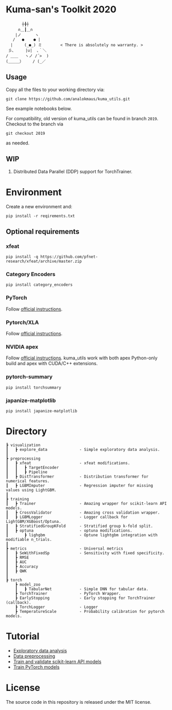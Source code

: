 # Kuma-san's Toolkit 2020

```
　 　 　┼╂┼
　 　 ∩＿┃＿∩
    |ノ      ヽ
   /   ●    ● |
  |     (_●_) ミ        < There is absolutely no warranty. >
 彡､     |∪|  ､｀＼ 
/ ＿＿   ヽノ /´>  )
(＿＿＿）    / (_／
```
## Usage
Copy all the files to your working directory via:

`git clone https://github.com/analokmaus/kuma_utils.git`

See example notebooks below.

For compatibility, old version of kuma_utils can be found in branch `2019`. 
Checkout to the branch via 

`git checkout 2019` 

as needed.

## WIP
1. Distributed Data Parallel (DDP) support for TorchTrainer.

# Environment
Create a new environment and:

`pip install -r reqirements.txt`
## Optional requirements
### xfeat
`pip install -q https://github.com/pfnet-research/xfeat/archive/master.zip`
### Category Encoders
`pip install category_encoders`
### **PyTorch**
Follow [official instructions](https://pytorch.org/get-started/locally/).
### Pytorch/XLA
Follow [official instructions](https://github.com/pytorch/xla).
### NVIDIA apex
Follow [official instructions](https://github.com/NVIDIA/apex). 
kuma_utils work with both apex Python-only build and apex with CUDA/C++ extensions.
### pytorch-summary
`pip install torchsummary`
### japanize-matplotlib
`pip install japanize-matplotlib`


# Directory
```
┣ visualization
┃   ┣ explore_data              - Simple exploratory data analysis.
┃
┣ preprocessing
┃   ┣ xfeat                     - xfeat modifications.
┃   ┃   ┣ TargetEncoder
┃   ┃   ┣ Pipeline
┃   ┣ DistTransformer           - Distribution transformer for numerical features. 
┃   ┣ LGBMImputer               - Regression imputer for missing values using LightGBM.
┃
┣ training
┃   ┣ Trainer                   - Amazing wrapper for scikit-learn API models.
┃   ┣ CrossValidator            - Amazing cross validation wrapper.
┃   ┣ LGBMLogger                - Logger callback for LightGBM/XGBoost/Optuna.
┃   ┣ StratifiedGroupKFold      - Stratified group k-fold split.
┃   ┣ optuna                    - optuna modifications.
┃       ┣ lighgbm               - Optune lightgbm integration with modifiable n_trials.
┃
┣ metrics                       - Universal metrics
┃   ┣ SeWithFixedSp             - Sensitivity with fixed specificity.
┃   ┣ RMSE
┃   ┣ AUC
┃   ┣ Accuracy
┃   ┣ QWK
┃
┣ torch
    ┣ model_zoo
    ┃   ┣ TabularNet            - Simple DNN for tabular data.
    ┣ TorchTrainer              - PyTorch Wrapper.
    ┣ EarlyStopping             - Early stopping for TorchTrainer (callback).
    ┣ TorchLogger               - Logger
    ┣ TemperatureScale          - Probability calibration for pytorch models.

```

# Tutorial
- [Exploratory data analysis](examples/Exploratory_data_analysis.ipynb)
- [Data preprocessing](examples/Data_preprocessing.ipynb)
- [Train and validate scikit-learn API models](examples/Train_and_validate_models.ipynb)
- [Train PyTorch models](examples/Train_pytorch_models.ipynb)


# License
The source code in this repository is released under the MIT license.